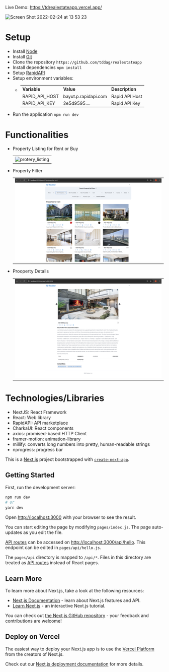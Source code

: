 Live Demo: https://tdrealestateapp.vercel.app/

<img width="1539" alt="Screen Shot 2022-02-24 at 13 53 23" src="https://user-images.githubusercontent.com/34137087/155588944-d824766d-514b-43a9-8bc8-1970ace81ee8.png">


# Setup

- Install [Node](https://nodejs.org/en/download/)
- Install [Git](https://git-scm.com/book/en/v2/Getting-Started-Installing-Git)
- Clone the repository `https://github.com/tddag/realestateapp`
- Install dependencies `npm install`
- Setup [RapidAPI](https://rapidapi.com/)
- Setup environment variables:
  - <table>
        <tr>
            <th>Variable</th>
            <th>Value</th>
            <th>Description</th>
        </tr>
        <tr>
            <td>RAPID_API_HOST</td>
            <td>bayut.p.rapidapi.com</td>
            <td>Rapid API Host</td>
        </tr>   
        <tr>
            <td>RAPID_API_KEY</td>
            <td>2e5d9595....</td>
            <td>Rapid API Key</td>
        </tr>                                                   
    </table>
- Run the application `npm run dev`


# Functionalities
- Property Listing for Rent or Buy
    <table>
        <tr>
            <td><img src="./screenshots/protery_listing.png" alt="protery_listing"></td>
        </tr>
    </table>
- Property Filter
    <table>
        <tr>
            <td><img src="./screenshots/property_filter.png" alt="property_filter"></td>
        </tr>
    </table>
- Prooperty Details
    <table>
        <tr>
            <td><img src="./screenshots/property_details.png" alt="property_details"></td>
        </tr>
    </table>

# Technologies/Libraries
- NextJS: React Framework
- React: Web library
- RapidAPI: API marketplace
- CharkaUI: React components
- axios: promised-based HTTP Client
- framer-motion: animation-library
- millify: converts long numbers into pretty, human-readable strings
- nprogress: progress bar


This is a [Next.js](https://nextjs.org/) project bootstrapped with [`create-next-app`](https://github.com/vercel/next.js/tree/canary/packages/create-next-app).

## Getting Started

First, run the development server:

```bash
npm run dev
# or
yarn dev
```

Open [http://localhost:3000](http://localhost:3000) with your browser to see the result.

You can start editing the page by modifying `pages/index.js`. The page auto-updates as you edit the file.

[API routes](https://nextjs.org/docs/api-routes/introduction) can be accessed on [http://localhost:3000/api/hello](http://localhost:3000/api/hello). This endpoint can be edited in `pages/api/hello.js`.

The `pages/api` directory is mapped to `/api/*`. Files in this directory are treated as [API routes](https://nextjs.org/docs/api-routes/introduction) instead of React pages.

## Learn More

To learn more about Next.js, take a look at the following resources:

- [Next.js Documentation](https://nextjs.org/docs) - learn about Next.js features and API.
- [Learn Next.js](https://nextjs.org/learn) - an interactive Next.js tutorial.

You can check out [the Next.js GitHub repository](https://github.com/vercel/next.js/) - your feedback and contributions are welcome!

## Deploy on Vercel

The easiest way to deploy your Next.js app is to use the [Vercel Platform](https://vercel.com/new?utm_medium=default-template&filter=next.js&utm_source=create-next-app&utm_campaign=create-next-app-readme) from the creators of Next.js.

Check out our [Next.js deployment documentation](https://nextjs.org/docs/deployment) for more details.
